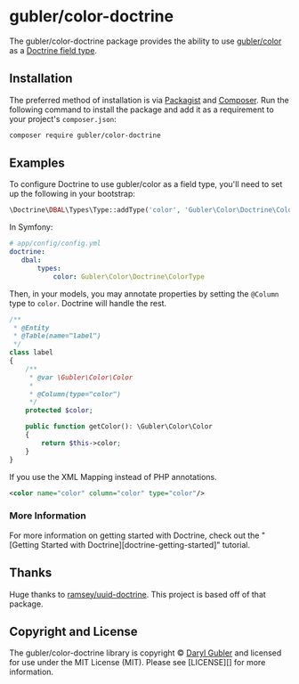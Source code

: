 # gubler/color-doctrine

The gubler/color-doctrine package provides the ability to use
[gubler/color][gubler-color] as a [Doctrine field type][doctrine-field-type].

## Installation

The preferred method of installation is via [Packagist][] and [Composer][]. Run
the following command to install the package and add it as a requirement to
your project's `composer.json`:

```bash
composer require gubler/color-doctrine
```

## Examples

To configure Doctrine to use gubler/color as a field type, you'll need to set up
the following in your bootstrap:

``` php
\Doctrine\DBAL\Types\Type::addType('color', 'Gubler\Color\Doctrine\ColorType');
```

In Symfony:
 ``` yaml
# app/config/config.yml
doctrine:
    dbal:
        types:
            color: Gubler\Color\Doctrine\ColorType
```

Then, in your models, you may annotate properties by setting the `@Column`
type to `color`. Doctrine will handle the rest.

``` php
/**
 * @Entity
 * @Table(name="label")
 */
class label
{
    /**
     * @var \Gubler\Color\Color
     *
     * @Column(type="color")
     */
    protected $color;

    public function getColor(): \Gubler\Color\Color
    {
        return $this->color;
    }
}
```

If you use the XML Mapping instead of PHP annotations.

``` XML
<color name="color" column="color" type="color"/>
```

### More Information

For more information on getting started with Doctrine, check out the "[Getting
Started with Doctrine][doctrine-getting-started]" tutorial.

## Thanks

Huge thanks to [ramsey/uuid-doctrine](https://github.com/ramsey/uuid-doctrine).
This project is based off of that package.

## Copyright and License

The gubler/color-doctrine library is copyright © [Daryl Gubler](https://dev88.co/) and
licensed for use under the MIT License (MIT). Please see [LICENSE][] for more
information.


[gubler-color]: https://github.com/gubler/color
[doctrine-field-type]: http://doctrine-dbal.readthedocs.org/en/latest/reference/types.html
[packagist]: https://packagist.org/packages/gubler/color-doctrine
[composer]: http://getcomposer.org/
